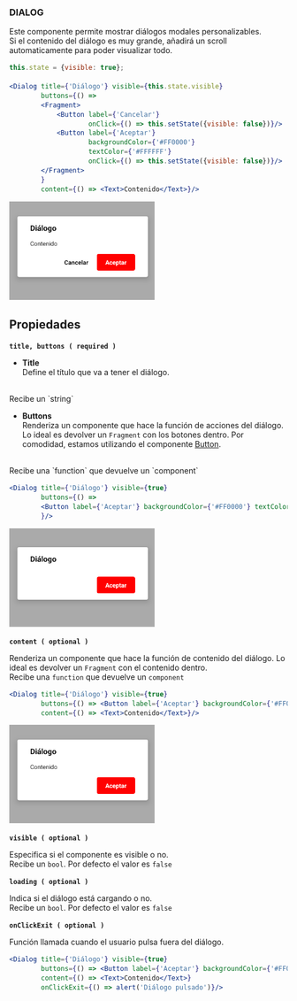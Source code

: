 ### DIALOG

Este componente permite mostrar diálogos modales personalizables.
<br>
Si el contenido del diálogo es muy grande, añadirá un scroll automaticamente para poder visualizar todo.

```jsx
this.state = {visible: true};

<Dialog title={'Diálogo'} visible={this.state.visible}
		buttons={() => 
		<Fragment>
			<Button label={'Cancelar'} 
					onClick={() => this.setState({visible: false})}/>
			<Button label={'Aceptar'} 
					backgroundColor={'#FF0000'}
					textColor={'#FFFFFF'}
					onClick={() => this.setState({visible: false})}/>
		</Fragment>
		}
		content={() => <Text>Contenido</Text>}/>
```
![comp_dialog_example](../assets/2_PROTOTYPE/comp_dialog/comp_dialog_example.png)

**Propiedades**
-

**`title, buttons ( required )`**

- **Title**<br>
Define el título que va a tener el diálogo.
<br>
Recibe un `string`

- **Buttons**<br>
Renderiza un componente que hace la función de acciones del diálogo. Lo ideal es devolver un `Fragment` con los botones dentro. Por comodidad, estamos utilizando el componente [Button](button.md).
<br>
Recibe una `function` que devuelve un `component`

<div style="page-break-after: always;"></div>

```jsx
<Dialog title={'Diálogo'} visible={true}
		buttons={() => 
		<Button label={'Aceptar'} backgroundColor={'#FF0000'} textColor={'#FFFFFF'}/>
		}/>
```
![comp_dialog](../assets/2_PROTOTYPE/comp_dialog/comp_dialog.png)

**`content ( optional )`**

Renderiza un componente que hace la función de contenido del diálogo. Lo ideal es devolver un `Fragment` con el contenido dentro.
<br>
Recibe una `function` que devuelve un `component`
```jsx
<Dialog title={'Diálogo'} visible={true}
		buttons={() => <Button label={'Aceptar'} backgroundColor={'#FF0000'} textColor={'#FFFFFF'}/>}
		content={() => <Text>Contenido</Text>}/>
```
![comp_dialog_content](../assets/2_PROTOTYPE/comp_dialog/comp_dialog_content.png)

**`visible ( optional )`**

Especifica si el componente es visible o no.
<br>
Recibe un `bool`. Por defecto el valor es `false`

**`loading ( optional )`**

Indica si el diálogo está cargando o no.
<br>
Recibe un `bool`. Por defecto el valor es `false`

<div style="page-break-after: always;"></div>

**`onClickExit ( optional )`**

Función llamada cuando el usuario pulsa fuera del diálogo.
```jsx
<Dialog title={'Diálogo'} visible={true}
		buttons={() => <Button label={'Aceptar'} backgroundColor={'#FF0000'} textColor={'#FFFFFF'}/>}
		content={() => <Text>Contenido</Text>}
		onClickExit={() => alert('Diálogo pulsado')}/>
```


<div style="page-break-after: always;"></div>